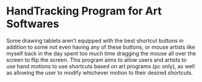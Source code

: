 # HandTracking Program for Art Softwares
Some drawing tablets aren’t equipped with the best shortcut buttons in addition to some not even having any of these buttons, or mouse artists like myself back in the day spent too much time dragging the mouse all over the screen to flip the screen. This program aims to allow users and artists to use hand motions to use shortcuts based on art programs (pc only), as well as allowing the user to modify whichever motion to their desired shortcuts.
